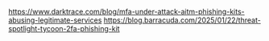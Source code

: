 https://www.darktrace.com/blog/mfa-under-attack-aitm-phishing-kits-abusing-legitimate-services
https://blog.barracuda.com/2025/01/22/threat-spotlight-tycoon-2fa-phishing-kit
